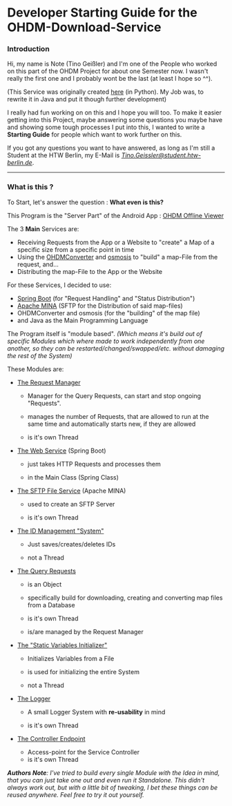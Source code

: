 # Developer Starting Guide for the OHDM-Download-Service

### Introduction

Hi, my name is Note (Tino Geißler) and I'm one of the People who worked on this part of the OHDM Project for about one Semester now. I wasn't really the first one and I probably wont be the last (at least I hope so ^^). 

(This Service was originally created [here](https://github.com/parafoxx/ohdm-maps) (in Python). My Job was, to rewrite it in Java and put it though further development)

I really had fun working on on this and I hope you will too. To make it easier getting into this Project, maybe answering some questions you maybe have and showing some tough processes I put into this, I wanted to write a **Starting Guide** for people which want to work further on this. 

If you got any questions you want to have answered, as long as I'm still a Student at the HTW Berlin, my E-Mail is
_[Tino.Geissler@student.htw-berlin.de](mailto:Tino.Geissler@student.htw-berlin.de)_. 

---

### What is this ?

To Start, let's answer the question : __What even is this?__

This Program is the "Server Part" of the Android App : [OHDM Offline Viewer](https://github.com/OpenHistoricalDataMap/OHDMOfflineViewer)



The 3 __Main__ Services are:

+ Receiving Requests from the App or a Website to "create" a Map of a specific size from a specific point in time
+ Using the [OHDMConverter](https://github.com/OpenHistoricalDataMap/OSMImportUpdate) and [osmosis](https://wiki.openstreetmap.org/wiki/Osmosis) to "build" a map-File from the request, and...
+ Distributing the map-File to the App or the Website



For these Services, I decided to use:

* [Spring Boot](https://spring.io/projects/spring-boot) (for "Request Handling" and "Status Distribution")
* [Apache MINA](https://mina.apache.org/mina-project/) (SFTP for the Distribution of said map-files)
* OHDMConverter and osmosis (for the "building" of the map file)
* and Java as the Main Programming Language



The Program itself is "module based". 
*(Which means it's build out of specific Modules which where made to work independently from one another, so they can be restarted/changed/swapped/etc. without damaging the rest of the System)*

These Modules are:

+ [The Request Manager]()

  + Manager for the Query Requests, can start and stop ongoing "Requests". 

  + manages the number of Requests, that are allowed to run at the same time and automatically starts new, if they are allowed

  + is it's own Thread

    

+ [The Web Service]() (Spring Boot)

  + just takes HTTP Requests and processes them

  + in the Main Class (Spring Class) 

    

+ [The SFTP File Service]() (Apache MINA)

  + used to create an SFTP Server

  + is it's own Thread

     

+ [The ID Management "System"]()

  + Just saves/creates/deletes IDs 

  + not a Thread

    

+ [The Query Requests]()

  + is an Object

  + specifically build for downloading, creating and converting map files from a Database

  + is it's own Thread

  + is/are managed by the Request Manager

    

+ [The "Static Variables Initializer"]()

  + Initializes Variables from a File

  + is used for initializing the entire System

  + not a Thread

    

+ [The Logger]()

  + A small Logger System with **re-usability** in mind

  + is it's own Thread

    

+ [The Controller Endpoint]()

  + Access-point for the Service Controller
  + is it's own Thread 



*__Authors Note__: I've tried to build every single Module with the Idea in mind, that you can just take one out and even run it Standalone. This didn't always work out, but with a little bit of tweaking, I bet these things can be reused anywhere. Feel free to try it out yourself.*

 